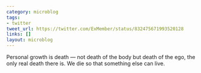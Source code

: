 ```yaml
---
category: microblog
tags:
- twitter
tweet_url: https://twitter.com/ExMember/status/832475671993520128
links: []
layout: microblog
---
```

Personal growth is death — not death of the body but death of the ego, the only real death there is. We die so that something else can live.
